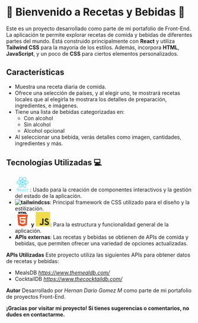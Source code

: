 # :fork_and_knife: Bienvenido a Recetas y Bebidas :beer:

Este es un proyecto desarrollado como parte de mi portafolio de Front-End. La aplicación te permite explorar recetas de comida y bebidas de diferentes partes del mundo. Está construido principalmente con **React** y utiliza **Tailwind CSS** para la mayoría de los estilos. Además, incorpora **HTML**, **JavaScript**, y un poco de **CSS** para ciertos elementos personalizados.

## Características

- Muestra una receta diaria de comida.
- Ofrece una selección de países, y al elegir uno, te mostrará recetas locales que al elegirla te mostrara los detalles de preparación, ingredientes, e imágenes.
- Tiene una lista de bebidas categorizadas en:
  - Con alcohol
  - Sin alcohol
  - Alcohol opcional
- Al seleccionar una bebida, verás detalles como imagen, cantidades, ingredientes y más.

## Tecnologías Utilizadas :computer:

- **<img src="https://raw.githubusercontent.com/devicons/devicon/master/icons/react/react-original-wordmark.svg" alt="react" width="40" height="40"/>**: Usado para la creación de componentes interactivos y la gestión del estado de la aplicación.
- **<img src="https://upload.wikimedia.org/wikipedia/commons/d/d5/Tailwind_CSS_Logo.svg" alt="tailwindcss" width="40" height="40"/>**: Principal framework de CSS utilizado para el diseño y la estilización.
- **<img src="https://raw.githubusercontent.com/devicons/devicon/master/icons/html5/html5-original-wordmark.svg" alt="html5" width="40" height="40"/> y <img src="https://raw.githubusercontent.com/devicons/devicon/master/icons/javascript/javascript-original.svg" alt="javascript" width="40" height="40"/>**: Para la estructura y funcionalidad general de la aplicación.
- **APIs externas**: Las recetas y bebidas se obtienen de APIs de comida y bebidas, que permiten ofrecer una variedad de opciones actualizadas.

**APIs Utilizadas**
Este proyecto utiliza las siguientes APIs para obtener datos de recetas y bebidas:

- MealsDB *https://www.themealdb.com/*
- CocktailDB *https://www.thecocktaildb.com/*

**Autor**
Desarrollado por _Hernan Dario Gomez M_ como parte de mi portafolio de proyectos Front-End.

**¡Gracias por visitar mi proyecto! Si tienes sugerencias o comentarios, no dudes en contactarme.**
